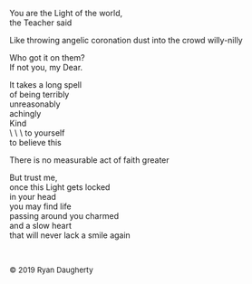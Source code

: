 You are the Light of the world,   
the Teacher said  
  
Like throwing angelic coronation dust into the crowd willy-nilly   
  
Who got it on them?   
If not you, my Dear.   
  
It takes a long spell  
of being terribly  
unreasonably  
achingly   
Kind   
\  \  \  to yourself  
to believe this  
  
There is no measurable act of faith greater  
  
But trust me,  
once this Light gets locked   
in your head  
you may find life  
passing around you charmed  
and a slow heart   
that will never lack a smile again

<br> 

<font size=2>© 2019 Ryan Daugherty</font> 